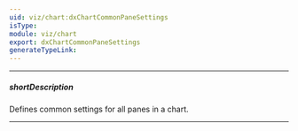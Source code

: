 ```yaml
---
uid: viz/chart:dxChartCommonPaneSettings
isType: 
module: viz/chart
export: dxChartCommonPaneSettings
generateTypeLink: 
---
```

---
##### shortDescription
Defines common settings for all panes in a chart.

---
<!--
A pane is a chart area containing series. If there are many series an a chart, they can be distributed between multiple panes.

![DevExtreme HTML5 Charts GridLines](/images/ChartJS/visual_elements/pane.png)

The **commonPaneSettings** object, which is described here, specifies common settings for all panes in the chart. To specify properties of an individual pane, use the objects of the [panes](/api-reference/10%20UI%20Components/dxChart/1%20Configuration/panes '/Documentation/ApiReference/UI_Components/dxChart/Configuration/panes/') array. Individual settings override common settings.
-->